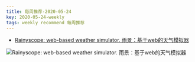 ```yaml
---
title: 每周推荐-2020-05-24
key: 2020-05-24-weekly
tags: weekly recommend 每周推荐
---
```


- [Rainyscope: web-based weather simulator. 雨景：基于web的天气模拟器](http://rainyscope.com/)

![Rainyscope: web-based weather simulator. 雨景：基于web的天气模拟器](https://up-img.yonghong.tech/pic/2020/05/截屏2020-05-12%20下午3.47.58.png)

<!--more-->

